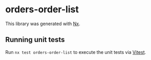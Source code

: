 # orders-order-list

This library was generated with [Nx](https://nx.dev).

## Running unit tests

Run `nx test orders-order-list` to execute the unit tests via [Vitest](https://vitest.dev/).
